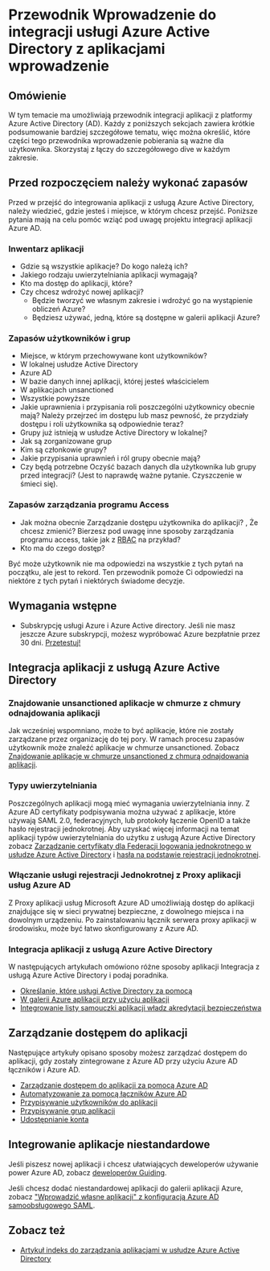 <properties
   pageTitle="Przewodnik Wprowadzenie do integracji usługi Azure Active Directory z aplikacjami wprowadzenie |  Microsoft Azure"
   description="Ten artykuł dotyczy uzyskiwania przewodnik Wprowadzenie do integracji Azure Active Directory (AD) z aplikacjami lokalnego i aplikacje w chmurze."
   services="active-directory"
   documentationCenter=""
   authors="ihenkel"
   manager="femila"
   editor=""/>

   <tags
      ms.service="active-directory"
      ms.devlang="na"
      ms.topic="article"
      ms.tgt_pltfrm="na"
      ms.workload="identity"
      ms.date="02/09/2016"
      ms.author="inhenk"/>

# <a name="integrating-azure-active-directory-with-applications-getting-started-guide"></a>Przewodnik Wprowadzenie do integracji usługi Azure Active Directory z aplikacjami wprowadzenie
## <a name="overview"></a>Omówienie
W tym temacie ma umożliwiają przewodnik integracji aplikacji z platformy Azure Active Directory (AD). Każdy z poniższych sekcjach zawiera krótkie podsumowanie bardziej szczegółowe tematu, więc można określić, które części tego przewodnika wprowadzenie pobierania są ważne dla użytkownika.  Skorzystaj z łączy do szczegółowego dive w każdym zakresie.

## <a name="before-you-begin-take-inventory"></a>Przed rozpoczęciem należy wykonać zapasów
Przed w przejść do integrowania aplikacji z usługą Azure Active Directory, należy wiedzieć, gdzie jesteś i miejsce, w którym chcesz przejść.  Poniższe pytania mają na celu pomóc wziąć pod uwagę projektu integracji aplikacji Azure AD.

### <a name="application-inventory"></a>Inwentarz aplikacji
- Gdzie są wszystkie aplikacje? Do kogo należą ich?
- Jakiego rodzaju uwierzytelniania aplikacji wymagają?
- Kto ma dostęp do aplikacji, które?
- Czy chcesz wdrożyć nowej aplikacji?
  - Będzie tworzyć we własnym zakresie i wdrożyć go na wystąpienie obliczeń Azure?
  - Będziesz używać, jedną, które są dostępne w galerii aplikacji Azure?

### <a name="user-and-group-inventory"></a>Zapasów użytkowników i grup
- Miejsce, w którym przechowywane kont użytkowników?
 - W lokalnej usłudze Active Directory
 - Azure AD
 - W bazie danych innej aplikacji, której jesteś właścicielem
 - W aplikacjach unsanctioned
 - Wszystkie powyższe
- Jakie uprawnienia i przypisania roli poszczególni użytkownicy obecnie mają? Należy przejrzeć im dostępu lub masz pewność, że przydziały dostępu i roli użytkownika są odpowiednie teraz?
- Grupy już istnieją w usłudze Active Directory w lokalnej?
 - Jak są zorganizowane grup
 - Kim są członkowie grupy?
 - Jakie przypisania uprawnień i ról grupy obecnie mają?
- Czy będą potrzebne Oczyść bazach danych dla użytkownika lub grupy przed integracji?  (Jest to naprawdę ważne pytanie. Czyszczenie w śmieci się).

### <a name="access-management-inventory"></a>Zapasów zarządzania programu Access
- Jak można obecnie Zarządzanie dostępu użytkownika do aplikacji? , Że chcesz zmienić?  Bierzesz pod uwagę inne sposoby zarządzania programu access, takie jak z [RBAC](role-based-access-control-configure.md) na przykład?
- Kto ma do czego dostęp?

Być może użytkownik nie ma odpowiedzi na wszystkie z tych pytań na początku, ale jest to rekord.  Ten przewodnik pomoże Ci odpowiedzi na niektóre z tych pytań i niektórych świadome decyzje.

## <a name="prerequisites"></a>Wymagania wstępne
- Subskrypcję usługi Azure i Azure Active directory.  Jeśli nie masz jeszcze Azure subskrypcji, możesz wypróbować Azure bezpłatnie przez 30 dni. [Przetestuj!](https://azure.microsoft.com/trial/get-started-active-directory/)

## <a name="application-integration-with-azure-ad"></a>Integracja aplikacji z usługą Azure Active Directory
### <a name="finding-unsanctioned-cloud-applications-with-cloud-app-discovery"></a>Znajdowanie unsanctioned aplikacje w chmurze z chmury odnajdowania aplikacji
Jak wcześniej wspomniano, może to być aplikacje, które nie zostały zarządzane przez organizację do tej pory.  W ramach procesu zapasów użytkownik może znaleźć aplikacje w chmurze unsanctioned. Zobacz [Znajdowanie aplikacje w chmurze unsanctioned z chmurą odnajdowania aplikacji](active-directory-cloudappdiscovery-whatis.md).

### <a name="authentication-types"></a>Typy uwierzytelniania
Poszczególnych aplikacji mogą mieć wymagania uwierzytelniania inny. Z Azure AD certyfikaty podpisywania można używać z aplikacje, które używają SAML 2.0, federacyjnych, lub protokoły łączenie OpenID a także hasło rejestracji jednokrotnej. Aby uzyskać więcej informacji na temat aplikacji typów uwierzytelniania do użytku z usługą Azure Active Directory zobacz [Zarządzanie certyfikaty dla Federacji logowania jednokrotnego w usłudze Azure Active Directory](active-directory-sso-certs.md) i [hasła na podstawie rejestracji jednokrotnej](active-directory-appssoaccess-whatis.md).

### <a name="enabling-sso-with-azure-ad-app-proxy"></a>Włączanie usługi rejestracji Jednokrotnej z Proxy aplikacji usług Azure AD
Z Proxy aplikacji usług Microsoft Azure AD umożliwiają dostęp do aplikacji znajdujące się w sieci prywatnej bezpieczne, z dowolnego miejsca i na dowolnym urządzeniu. Po zainstalowaniu łącznik serwera proxy aplikacji w środowisku, może być łatwo skonfigurowany z Azure AD.

### <a name="integrating-applications-with-azure-ad"></a>Integracja aplikacji z usługą Azure Active Directory
W następujących artykułach omówiono różne sposoby aplikacji Integracja z usługą Azure Active Directory i podaj poradnika.

- [Określanie, które usługi Active Directory za pomocą](active-directory-administer.md)
- [W galerii Azure aplikacji przy użyciu aplikacji](active-directory-appssoaccess-whatis.md)
- [Integrowanie listy samouczki aplikacji władz akredytacji bezpieczeństwa](active-directory-saas-tutorial-list.md)

## <a name="managing-access-to-applications"></a>Zarządzanie dostępem do aplikacji
Następujące artykuły opisano sposoby możesz zarządzać dostępem do aplikacji, gdy zostały zintegrowane z Azure AD przy użyciu Azure AD łączników i Azure AD.

- [Zarządzanie dostępem do aplikacji za pomocą Azure AD](active-directory-managing-access-to-apps.md)
- [Automatyzowanie za pomocą łączników Azure AD](active-directory-saas-app-provisioning.md)
- [Przypisywanie użytkowników do aplikacji](active-directory-applications-guiding-developers-assigning-users.md)
- [Przypisywanie grup aplikacji](active-directory-applications-guiding-developers-assigning-groups.md)
- [Udostępnianie konta](active-directory-sharing-accounts.md)

## <a name="integrating-custom-applications"></a>Integrowanie aplikacje niestandardowe
Jeśli piszesz nowej aplikacji i chcesz ułatwiających deweloperów używanie power Azure AD, zobacz [deweloperów Guiding](active-directory-applications-guiding-developers-for-lob-applications.md).

Jeśli chcesz dodać niestandardowej aplikacji do galerii aplikacji Azure, zobacz ["Wprowadzić własne aplikacji" z konfiguracją Azure AD samoobsługowego SAML](http://blogs.technet.com/b/ad/archive/2015/06/17/bring-your-own-app-with-azure-ad-self-service-saml-configuration-gt-now-in-preview.aspx).

## <a name="see-also"></a>Zobacz też

- [Artykuł indeks do zarządzania aplikacjami w usłudze Azure Active Directory](active-directory-apps-index.md)
